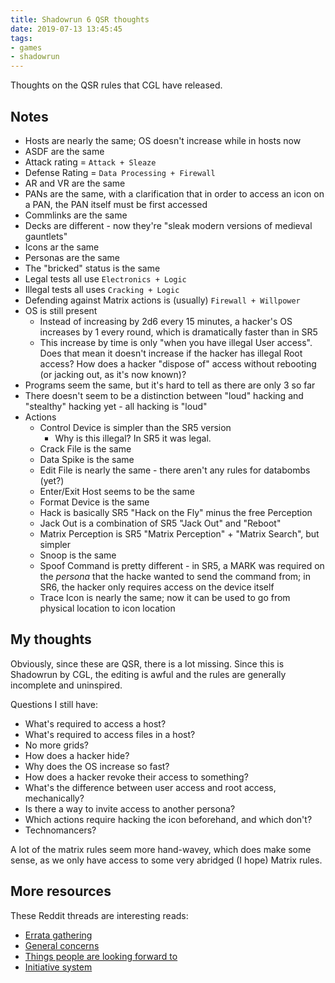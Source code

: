 ```yaml
---
title: Shadowrun 6 QSR thoughts
date: 2019-07-13 13:45:45
tags:
- games
- shadowrun
---
```


Thoughts on the QSR rules that CGL have released.

<!-- more -->

## Notes

* Hosts are nearly the same; OS doesn't increase while in hosts now
* ASDF are the same
* Attack rating = `Attack + Sleaze`
* Defense Rating = `Data Processing + Firewall`
* AR and VR are the same
* PANs are the same, with a clarification that in order to access an icon on a PAN, the PAN itself must be first accessed
* Commlinks are the same
* Decks are different - now they're "sleak modern versions of medieval gauntlets"
* Icons ar the same
* Personas are the same
* The "bricked" status is the same
* Legal tests all use `Electronics + Logic`
* Illegal tests all uses `Cracking + Logic`
* Defending against Matrix actions is (usually) `Firewall + Willpower`
* OS is still present
    * Instead of increasing by 2d6 every 15 minutes, a hacker's OS increases by 1 every round, which is dramatically faster than in SR5
    * This increase by time is only "when you have illegal User access". Does that mean it doesn't increase if the hacker has illegal Root access? How does a hacker "dispose of" access without rebooting (or jacking out, as it's now known)?
* Programs seem the same, but it's hard to tell as there are only 3 so far
* There doesn't seem to be a distinction between "loud" hacking and "stealthy" hacking yet - all hacking is "loud"
* Actions
    * Control Device is simpler than the SR5 version
        * Why is this illegal? In SR5 it was legal.
    * Crack File is the same
    * Data Spike is the same
    * Edit File is nearly the same - there aren't any rules for databombs (yet?)
    * Enter/Exit Host seems to be the same
    * Format Device is the same
    * Hack is basically SR5 "Hack on the Fly" minus the free Perception
    * Jack Out is a combination of SR5 "Jack Out" and "Reboot"
    * Matrix Perception is SR5 "Matrix Perception" + "Matrix Search", but simpler
    * Snoop is the same
    * Spoof Command is pretty different - in SR5, a MARK was required on the *persona* that the hacke wanted to send the command from; in SR6, the hacker only requires access on the device itself
    * Trace Icon is nearly the same; now it can be used to go from physical location to icon location

## My thoughts

Obviously, since these are QSR, there is a lot missing. Since this is Shadowrun by CGL, the editing is awful and the rules are generally incomplete and uninspired.

Questions I still have:

* What's required to access a host?
* What's required to access files in a host?
* No more grids?
* How does a hacker hide?
* Why does the OS increase so fast?
* How does a hacker revoke their access to something?
* What's the difference between user access and root access, mechanically?
* Is there a way to invite access to another persona?
* Which actions require hacking the icon beforehand, and which don't?
* Technomancers?

A lot of the matrix rules seem more hand-wavey, which does make some sense, as we only have access to some very abridged (I hope) Matrix rules.

## More resources

These Reddit threads are interesting reads:

* [Errata gathering](https://redd.it/cbx1u6)
* [General concerns](https://redd.it/cbvc9m)
* [Things people are looking forward to](https://redd.it/ccb8r3)
* [Initiative system](https://redd.it/c8nmto)
